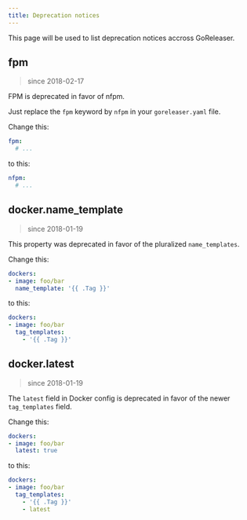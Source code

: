 ```yaml
---
title: Deprecation notices
---
```


This page will be used to list deprecation notices accross GoReleaser.

<!--

Template for new deprecations:

## property

> since yyyy-mm-dd

Description.

Change this:

```yaml
```

to this:

```yaml
```

 -->

## fpm

> since 2018-02-17

FPM is deprecated in favor of nfpm.

Just replace the `fpm` keyword by `nfpm` in your `goreleaser.yaml` file.

Change this:

```yaml
fpm:
  # ...
```

to this:

```yaml
nfpm:
  # ...
```

## docker.name_template

> since 2018-01-19

This property was deprecated in favor of the pluralized `name_templates`.

Change this:

```yaml
dockers:
- image: foo/bar
  name_template: '{{ .Tag }}'
```

to this:

```yaml
dockers:
- image: foo/bar
  tag_templates:
    - '{{ .Tag }}'
```

## docker.latest

> since 2018-01-19

The `latest` field in Docker config is deprecated in favor of the newer
`tag_templates` field.

Change this:

```yaml
dockers:
- image: foo/bar
  latest: true
```

to this:

```yaml
dockers:
- image: foo/bar
  tag_templates:
    - '{{ .Tag }}'
    - latest
```
